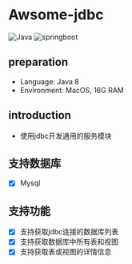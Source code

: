 # Awsome-jdbc
![Java](https://woolson.gitee.io/npmer-badge/Java-555555-1.8-44cc11-check-ffffff-square-gradient-shadow.svg)
![springboot](https://woolson.gitee.io/npmer-badge/springboot-555555-2.x-44cc11-check-ffffff-square-gradient-shadow.svg)

## preparation
- Language: Java 8
- Environment: MacOS, 16G RAM

## introduction
- 使用jdbc开发通用的服务模块

## 支持数据库
* [x] Mysql


## 支持功能
* [x] 支持获取jdbc连接的数据库列表
* [x] 支持获取数据库中所有表和视图
* [x] 支持获取表或视图的详情信息
